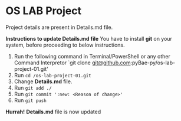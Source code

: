# OS LAB Project

Project details are present in Details.md file.

**Instructions to update Details.md file**
You have to install **git** on your system, before proceeding to below instructions.

1. Run the following command in Terminal/PowerShell or any other Command Interpretor
`git clone git@github.com:pyBae-py/os-lab-project-01.git'
2. Run
`cd /os-lab-project-01.git`
3. Change **Details.md** file.
4. Run
`git add ./`
5. Run
`git commit ':new: <Reason of change>'`
6. Run
`git push`

**Hurrah!** **Details.md** file is now updated
